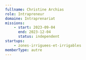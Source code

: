 ```yaml
---
fullname: Christine Archias
role: Intrapreneur
domaine: Intraprenariat
missions:
    - start: 2023-09-04
      end: 2023-12-04
      status: independent
startups:
    - zones-irriguees-et-irrigables
memberType: autre
---
```

